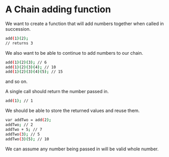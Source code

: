 
# A Chain adding function

We want to create a function that will add numbers together when called in succession.

```sh
add(1)(2);
// returns 3
```

We also want to be able to continue to add numbers to our chain.

```sh
add(1)(2)(3); // 6
add(1)(2)(3)(4); // 10
add(1)(2)(3)(4)(5); // 15
```

and so on.

A single call should return the number passed in.

```sh
add(1); // 1
```

We should be able to store the returned values and reuse them.

```sh
var addTwo = add(2);
addTwo; // 2
addTwo + 5; // 7
addTwo(3); // 5
addTwo(3)(5); // 10
```

We can assume any number being passed in will be valid whole number.